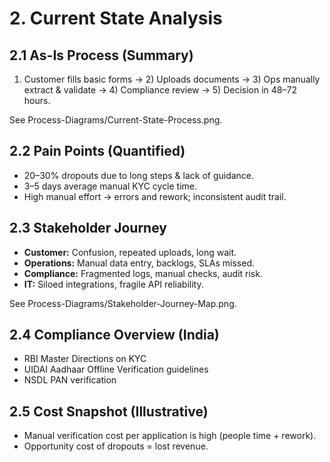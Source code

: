 # 2. Current State Analysis

## 2.1 As-Is Process (Summary)
1) Customer fills basic forms → 2) Uploads documents → 3) Ops manually extract & validate → 4) Compliance review → 5) Decision in 48–72 hours.

See Process-Diagrams/Current-State-Process.png.

## 2.2 Pain Points (Quantified)
- 20–30% dropouts due to long steps & lack of guidance.  
- 3–5 days average manual KYC cycle time.  
- High manual effort → errors and rework; inconsistent audit trail.

## 2.3 Stakeholder Journey
- **Customer:** Confusion, repeated uploads, long wait.  
- **Operations:** Manual data entry, backlogs, SLAs missed.  
- **Compliance:** Fragmented logs, manual checks, audit risk.  
- **IT:** Siloed integrations, fragile API reliability.

See Process-Diagrams/Stakeholder-Journey-Map.png.

## 2.4 Compliance Overview (India)
- RBI Master Directions on KYC  
- UIDAI Aadhaar Offline Verification guidelines  
- NSDL PAN verification

## 2.5 Cost Snapshot (Illustrative)
- Manual verification cost per application is high (people time + rework).  
- Opportunity cost of dropouts = lost revenue.
